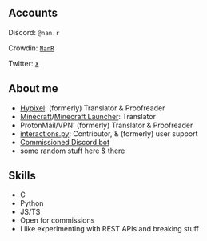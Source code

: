 ## Accounts
Discord: `@nan.r`

Crowdin: [`NanR`](https://crowdin.com/profile/NanR)

Twitter: [`X`](https://twitter.com/kuliltu)

## About me
- [Hypixel](https://crowdin.com/project/hypixel): (formerly) Translator & Proofreader 
- [Minecraft](https://crowdin.com/project/minecraft)/[Minecraft Launcher](https://crowdin.com/project/minecraft-launcher): Translator
- ProtonMail/VPN: (formerly) Translator & Proofreader
- [interactions.py](https://github.com/interactions-py/): Contributor, & (formerly) user support
- [Commissioned Discord bot](https://github.com/Nanrech/2bot)
- some random stuff here & there

## Skills
- C
- Python
- JS/TS
- Open for commissions
- I like experimenting with REST APIs and breaking stuff
